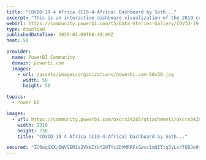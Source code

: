 ```yaml
---
title: "COVID-19 4 Africa (C19-4-Africa) Dashboard by Seth..."
excerpt: "This is an interactive dashboard visualization of the 2019 coronavirus outbreak with a focus on Africa. The source data set is made publicly"
webUrl: https://community.powerbi.com/t5/Data-Stories-Gallery/COVID-19-4-Africa-C19-4-Africa-Dashboard-by-Seth-Samuel/m-p/1017904
type: download
publishedDateTime: 2020-04-09T08:49:00Z
heat: 50

provider:
  name: PowerBI Community
  domain: powerbi.com
  images:
    - url: /assets/images/organizations/powerbi.com-50x50.jpg
      width: 50
      height: 50

topics:
  - Power BI

images:
  - url: https://community.powerbi.com/oxcrx34285/attachments/oxcrx34285/DataStoriesGallery/3725/1/Covid%2019.PNG
    width: 1310
    height: 736
    title: "COVID-19 4 Africa (C19-4-Africa) Dashboard by Seth..."

secured: "ZC0wgGXX/DWVSEM1z2VkNItbf2WTYc2DVMRRFsGwvc1mQITtq5yLcrTQBJo9tXpQwjW4IsQdmNx/CWHH2CJ174H76u4zOaeLeZiytDF44bbFk0eBZ7vZj1UTE0bhG3yYxyKpvybsDEJY8V8yvOUvjsNvxTDXM5uP9Tb3oyu01/IhSN3MPQ5f2xVZ7L2+1pKHqSjRdyh2GRj8fgts9mXO+s0meShBX5TRhvGG/HUOdiHGsyUNj/iHfvUerdtw1pXR7tFjhwuukRqrEUm4dfzl3xKqRW/3J3XoTTwGJi7+IJTpgO+JDasgLg4VL2aePVhtLrcMns9X0rIuV/h1pYB0MbHeIZz//88dExHCH4AIIZj3QkGmrsptl6XhrdsmSeup;6/cFM5tx/Q/XBPtt76r4Og=="
---
```


